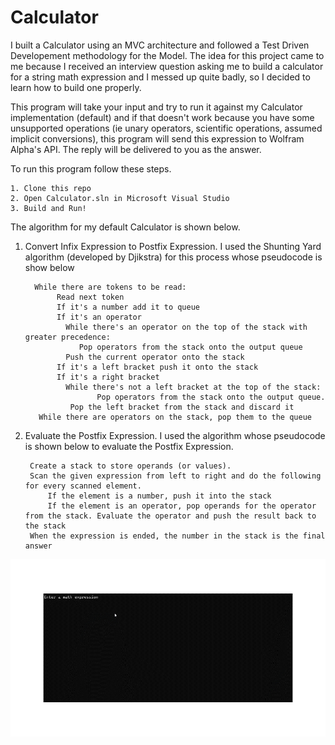 # Calculator
I built a Calculator using an MVC architecture and followed a Test Driven Developement methodology for the Model.
The idea for this project came to me because I received an interview question asking me to build a
calculator for a string math expression and I messed up quite badly, so I decided to learn how to build one properly.

This program will take your input and try to run it against my Calculator implementation (default) and
if that doesn't work because you have some unsupported operations (ie unary operators,
scientific operations, assumed implicit conversions), this program will send this expression 
to Wolfram Alpha's API. The reply will be delivered to you as the answer.

To run this program follow these steps.

    1. Clone this repo
    2. Open Calculator.sln in Microsoft Visual Studio
    3. Build and Run!

The algorithm for my default Calculator is shown below.
  1. Convert Infix Expression to Postfix Expression.
      I used the Shunting Yard algorithm (developed by Djikstra) for this process whose pseudocode is show below
           
           While there are tokens to be read:
                Read next token
                If it's a number add it to queue
                If it's an operator
                  While there's an operator on the top of the stack with greater precedence:
                     Pop operators from the stack onto the output queue
                  Push the current operator onto the stack
                If it's a left bracket push it onto the stack
                If it's a right bracket 
                  While there's not a left bracket at the top of the stack:
                         Pop operators from the stack onto the output queue.
                   Pop the left bracket from the stack and discard it
            While there are operators on the stack, pop them to the queue
            
  2. Evaluate the Postfix Expression.
      I used the algorithm whose pseudocode is shown below to evaluate the Postfix Expression.
         
          Create a stack to store operands (or values). 
          Scan the given expression from left to right and do the following for every scanned element. 
              If the element is a number, push it into the stack 
              If the element is an operator, pop operands for the operator from the stack. Evaluate the operator and push the result back to the stack 
          When the expression is ended, the number in the stack is the final answer
      
![](https://github.com/cchandel-dev/Calculator/blob/main/demo.gif)
